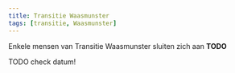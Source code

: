 ```yaml
---
title: Transitie Waasmunster
tags: [transitie, Waasmunster]
---
```


Enkele mensen van Transitie Waasmunster sluiten zich aan **TODO**

TODO check datum!
